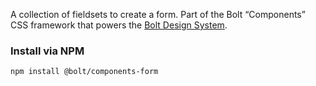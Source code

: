 A collection of fieldsets to create a form. Part of the Bolt “Components” CSS framework that powers the [Bolt Design System](https://www.boltdesignsystem.com).

### Install via NPM
```
npm install @bolt/components-form
```

